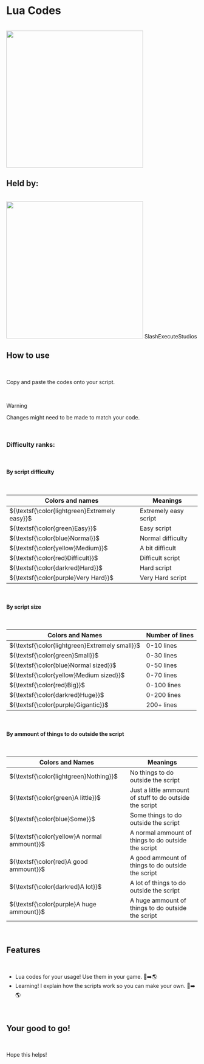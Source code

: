 # Lua Codes

<br>

<img height="360" width="360" src="https://static-00.iconduck.com/assets.00/lua-icon-256x256-w2zsf5op.png" />

<br>

## Held by:

<br>

<img height="360" width="360" src="https://cdn.discordapp.com/attachments/1169933021152022528/1196810308640063528/d6b020b6da7ef848523cadce4b7e72ee.png?ex=65b8fb75&is=65a68675&hm=2861acdc59afdd610746b359674eae294b2e29c630ef80c597c1672e05162cea&" />
SlashExecuteStudios

<br>

## How to use

<br>

Copy and paste the codes onto your script.

<br>

> [!WARNING]
> Changes might need to be made to match your code.

<br>

### Difficulty ranks:

<br>

#### By script difficulty

<br>

| **Colors and names** | **Meanings** |
| -- | -- |
| ${\textsf{\color{lightgreen}Extremely easy}}$ | Extremely easy script |
| ${\textsf{\color{green}Easy}}$ | Easy script |
| ${\textsf{\color{blue}Normal}}$ | Normal difficulty |
| ${\textsf{\color{yellow}Medium}}$ | A bit difficult |
| ${\textsf{\color{red}Difficult}}$ | Difficult script |
| ${\textsf{\color{darkred}Hard}}$ | Hard script |
| ${\textsf{\color{purple}Very Hard}}$ | Very Hard script |

<br>

#### By script size

<br>

| **Colors and Names** | **Number of lines** |
| -- | -- |
| ${\textsf{\color{lightgreen}Extremely small}}$ | 0-10 lines |
| ${\textsf{\color{green}Small}}$ | 0-30 lines |
| ${\textsf{\color{blue}Normal sized}}$ | 0-50 lines |
| ${\textsf{\color{yellow}Medium sized}}$ | 0-70 lines |
| ${\textsf{\color{red}Big}}$ | 0-100 lines |
| ${\textsf{\color{darkred}Huge}}$ | 0-200 lines |
|${\textsf{\color{purple}Gigantic}}$ | 200+ lines |

<br>

#### By ammount of things to do outside the script

<br>

| **Colors and Names** | **Meanings** |
| -- | -- |
| ${\textsf{\color{lightgreen}Nothing}}$ | No things to do outside the script |
| ${\textsf{\color{green}A little}}$ | Just a little ammount of stuff to do outside the script |
| ${\textsf{\color{blue}Some}}$ | Some things to do outside the script |
| ${\textsf{\color{yellow}A normal ammount}}$ | A normal ammount of things to do outside the script |
| ${\textsf{\color{red}A good ammount}}$ | A good ammount of things to do outside the script |
| ${\textsf{\color{darkred}A lot}}$ | A lot of things to do outside the script |
| ${\textsf{\color{purple}A huge ammount}}$ | A huge ammount of things to do outside the script |

<br>

## Features

<br>

- Lua codes for your usage! Use them in your game. :scroll::arrow_right::earth_americas:
- Learning! I explain how the scripts work so you can make your own. :memo::arrow_right::earth_americas:

<br>

## Your good to go!

<br>

Hope this helps!
